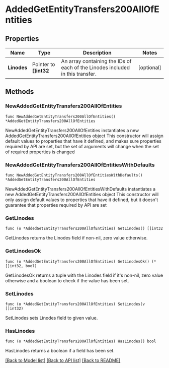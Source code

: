 # AddedGetEntityTransfers200AllOfEntities

## Properties

Name | Type | Description | Notes
------------ | ------------- | ------------- | -------------
**Linodes** | Pointer to **[]int32** | An array containing the IDs of each of the Linodes included in this transfer. | [optional] 

## Methods

### NewAddedGetEntityTransfers200AllOfEntities

`func NewAddedGetEntityTransfers200AllOfEntities() *AddedGetEntityTransfers200AllOfEntities`

NewAddedGetEntityTransfers200AllOfEntities instantiates a new AddedGetEntityTransfers200AllOfEntities object
This constructor will assign default values to properties that have it defined,
and makes sure properties required by API are set, but the set of arguments
will change when the set of required properties is changed

### NewAddedGetEntityTransfers200AllOfEntitiesWithDefaults

`func NewAddedGetEntityTransfers200AllOfEntitiesWithDefaults() *AddedGetEntityTransfers200AllOfEntities`

NewAddedGetEntityTransfers200AllOfEntitiesWithDefaults instantiates a new AddedGetEntityTransfers200AllOfEntities object
This constructor will only assign default values to properties that have it defined,
but it doesn't guarantee that properties required by API are set

### GetLinodes

`func (o *AddedGetEntityTransfers200AllOfEntities) GetLinodes() []int32`

GetLinodes returns the Linodes field if non-nil, zero value otherwise.

### GetLinodesOk

`func (o *AddedGetEntityTransfers200AllOfEntities) GetLinodesOk() (*[]int32, bool)`

GetLinodesOk returns a tuple with the Linodes field if it's non-nil, zero value otherwise
and a boolean to check if the value has been set.

### SetLinodes

`func (o *AddedGetEntityTransfers200AllOfEntities) SetLinodes(v []int32)`

SetLinodes sets Linodes field to given value.

### HasLinodes

`func (o *AddedGetEntityTransfers200AllOfEntities) HasLinodes() bool`

HasLinodes returns a boolean if a field has been set.


[[Back to Model list]](../README.md#documentation-for-models) [[Back to API list]](../README.md#documentation-for-api-endpoints) [[Back to README]](../README.md)


